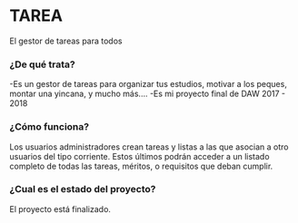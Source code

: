 # TAREA
El gestor de tareas para todos

### ¿De qué trata?
-Es un gestor de tareas para organizar tus estudios, motivar a los peques, montar una yincana, y mucho más....
-Es mi proyecto final de DAW 2017 - 2018

### ¿Cómo funciona?
Los usuarios administradores crean tareas y listas a las que asocian
a otro usuarios del tipo corriente. Estos últimos podrán acceder a un listado
completo de todas las tareas, méritos, o requisitos que deban cumplir.

### ¿Cual es el estado del proyecto?
El proyecto está finalizado.
